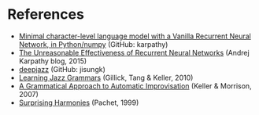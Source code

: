 # References

- [Minimal character-level language model with a Vanilla Recurrent Neural Network, in Python/numpy](https://gist.github.com/karpathy/d4dee566867f8291f086) (GitHub: karpathy)
- [The Unreasonable Effectiveness of Recurrent Neural Networks](http://karpathy.github.io/2015/05/21/rnn-effectiveness/) (Andrej Karpathy blog, 2015)
- [deepjazz](https://github.com/jisungk/deepjazz) (GitHub: jisungk)
- [Learning Jazz Grammars](http://ai.stanford.edu/~kdtang/papers/smc09-jazzgrammar.pdf) (Gillick, Tang & Keller, 2010)
- [A Grammatical Approach to Automatic Improvisation](http://smc07.uoa.gr/SMC07%20Proceedings/SMC07%20Paper%2055.pdf) (Keller & Morrison, 2007)
- [Surprising Harmonies](http://citeseerx.ist.psu.edu/viewdoc/download?doi=10.1.1.5.7473&rep=rep1&type=pdf) (Pachet, 1999)